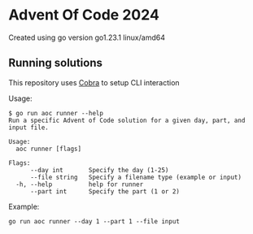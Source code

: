 # Advent Of Code 2024

Created using go version go1.23.1 linux/amd64

## Running solutions

This repository uses [Cobra](https://github.com/spf13/cobra) to setup CLI interaction

Usage:

```
$ go run aoc runner --help
Run a specific Advent of Code solution for a given day, part, and input file.

Usage:
  aoc runner [flags]

Flags:
      --day int       Specify the day (1-25)
      --file string   Specify a filename type (example or input)
  -h, --help          help for runner
      --part int      Specify the part (1 or 2)
```

Example:

```
go run aoc runner --day 1 --part 1 --file input
```
